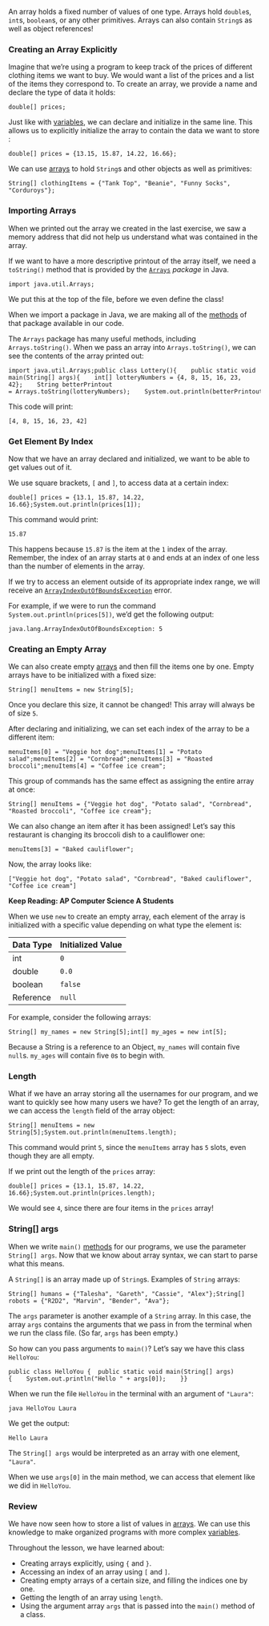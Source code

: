 An array holds a fixed number of values of one type. Arrays hold `double`s, `int`s, `boolean`s, or any other primitives. Arrays can also contain `String`s as well as object references!



### Creating an Array Explicitly

Imagine that we’re using a program to keep track of the prices of different clothing items we want to buy. We would want a list of the prices and a list of the items they correspond to. To create an array, we provide a name and declare the type of data it holds:

```
double[] prices;
```

Just like with [variables](https://www.codecademy.com/resources/docs/java/variables), we can declare and initialize in the same line. This allows us to explicitly initialize the array to contain the data we want to store :

```
double[] prices = {13.15, 15.87, 14.22, 16.66};
```

We can use [arrays](https://www.codecademy.com/resources/docs/java/arrays) to hold `String`s and other objects as well as primitives:

```
String[] clothingItems = {"Tank Top", "Beanie", "Funny Socks", "Corduroys"};
```


### Importing Arrays

When we printed out the array we created in the last exercise, we saw a memory address that did not help us understand what was contained in the array.

If we want to have a more descriptive printout of the array itself, we need a `toString()` method that is provided by the [`Arrays`](https://www.codecademy.com/resources/docs/java/arrays) _package_ in Java.

```
import java.util.Arrays;
```

We put this at the top of the file, before we even define the class!

When we import a package in Java, we are making all of the [methods](https://www.codecademy.com/resources/docs/java/methods) of that package available in our code.


The `Arrays` package has many useful methods, including `Arrays.toString()`. When we pass an array into `Arrays.toString()`, we can see the contents of the array printed out:

```
import java.util.Arrays;public class Lottery(){    public static void main(String[] args){    int[] lotteryNumbers = {4, 8, 15, 16, 23, 42};    String betterPrintout = Arrays.toString(lotteryNumbers);    System.out.println(betterPrintout);  }}
```

This code will print:

```
[4, 8, 15, 16, 23, 42]
```


### Get Element By Index

Now that we have an array declared and initialized, we want to be able to get values out of it.

We use square brackets, `[` and `]`, to access data at a certain index:

```
double[] prices = {13.1, 15.87, 14.22, 16.66};System.out.println(prices[1]);
```

This command would print:

```
15.87
```

This happens because `15.87` is the item at the `1` index of the array. Remember, the index of an array starts at `0` and ends at an index of one less than the number of elements in the array.

If we try to access an element outside of its appropriate index range, we will receive an [`ArrayIndexOutOfBoundsException`](https://www.codecademy.com/resources/docs/java/errors/arrayindexoutofboundsexception) error.

For example, if we were to run the command `System.out.println(prices[5])`, we’d get the following output:

```error
java.lang.ArrayIndexOutOfBoundsException: 5
```



### Creating an Empty Array

We can also create empty [arrays](https://www.codecademy.com/resources/docs/java/arrays) and then fill the items one by one. Empty arrays have to be initialized with a fixed size:

```
String[] menuItems = new String[5];
```

Once you declare this size, it cannot be changed! This array will always be of size `5`.

After declaring and initializing, we can set each index of the array to be a different item:

```
menuItems[0] = "Veggie hot dog";menuItems[1] = "Potato salad";menuItems[2] = "Cornbread";menuItems[3] = "Roasted broccoli";menuItems[4] = "Coffee ice cream";
```

This group of commands has the same effect as assigning the entire array at once:

```
String[] menuItems = {"Veggie hot dog", "Potato salad", "Cornbread", "Roasted broccoli", "Coffee ice cream"};
```

We can also change an item after it has been assigned! Let’s say this restaurant is changing its broccoli dish to a cauliflower one:

```
menuItems[3] = "Baked cauliflower";
```

Now, the array looks like:

```
["Veggie hot dog", "Potato salad", "Cornbread", "Baked cauliflower", "Coffee ice cream"]
```

**Keep Reading: AP Computer Science A Students**

When we use `new` to create an empty array, each element of the array is initialized with a specific value depending on what type the element is:

|Data Type|Initialized Value|
|---|---|
|int|`0`|
|double|`0.0`|
|boolean|`false`|
|Reference|`null`|

For example, consider the following arrays:

```
String[] my_names = new String[5];int[] my_ages = new int[5];
```

Because a String is a reference to an Object, `my_names` will contain five `null`s. `my_ages` will contain five `0`s to begin with.



### Length

What if we have an array storing all the usernames for our program, and we want to quickly see how many users we have? To get the length of an array, we can access the `length` field of the array object:

```
String[] menuItems = new String[5];System.out.println(menuItems.length);
```

This command would print `5`, since the `menuItems` array has `5` slots, even though they are all empty.

If we print out the length of the `prices` array:

```
double[] prices = {13.1, 15.87, 14.22, 16.66};System.out.println(prices.length);
```

We would see `4`, since there are four items in the `prices` array!




### String[] args

When we write `main()` [methods](https://www.codecademy.com/resources/docs/java/methods) for our programs, we use the parameter `String[] args`. Now that we know about array syntax, we can start to parse what this means.

A `String[]` is an array made up of `String`s. Examples of `String` arrays:

```
String[] humans = {"Talesha", "Gareth", "Cassie", "Alex"};String[] robots = {"R2D2", "Marvin", "Bender", "Ava"};
```

The `args` parameter is another example of a `String` array. In this case, the array `args` contains the arguments that we pass in from the terminal when we run the class file. (So far, `args` has been empty.)

So how can you pass arguments to `main()`? Let’s say we have this class `HelloYou`:

```
public class HelloYou {  public static void main(String[] args) {    System.out.println("Hello " + args[0]);    }}
```

When we run the file `HelloYou` in the terminal with an argument of `"Laura"`:

```
java HelloYou Laura
```

We get the output:

```
Hello Laura
```

The `String[] args` would be interpreted as an array with one element, `"Laura"`.

When we use `args[0]` in the main method, we can access that element like we did in `HelloYou`.

### Review

We have now seen how to store a list of values in [arrays](https://www.codecademy.com/resources/docs/java/arrays). We can use this knowledge to make organized programs with more complex [variables](https://www.codecademy.com/resources/docs/java/variables).

Throughout the lesson, we have learned about:

- Creating arrays explicitly, using `{` and `}`.
- Accessing an index of an array using `[` and `]`.
- Creating empty arrays of a certain size, and filling the indices one by one.
- Getting the length of an array using `length`.
- Using the argument array `args` that is passed into the `main()` method of a class.


